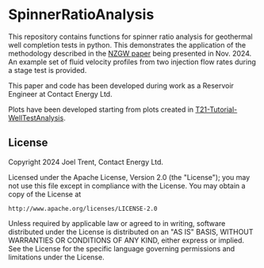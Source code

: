 # SpinnerRatioAnalysis

This repository contains functions for spinner ratio analysis for geothermal well completion tests in python. This demonstrates the application of the methodology described in the [NZGW paper](https://www.geothermalworkshop.co.nz/) being presented in Nov. 2024. An example set of fluid velocity profiles from two injection flow rates during a stage test is provided.

This paper and code has been developed during work as a Reservoir Engineer at Contact Energy Ltd. 

Plots have been developed starting from plots created in
[T21-Tutorial-WellTestAnalysis](https://github.com/ICWallis/T21-Tutorial-WellTestAnalysis/tree/main).

## License

Copyright 2024 Joel Trent, Contact Energy Ltd.

Licensed under the Apache License, Version 2.0 (the "License"); you may not use this file except in compliance with the License.
You may obtain a copy of the License at

    http://www.apache.org/licenses/LICENSE-2.0

Unless required by applicable law or agreed to in writing, software distributed under the License is distributed on an "AS IS" BASIS, WITHOUT WARRANTIES OR CONDITIONS OF ANY KIND, either express or implied.
See the License for the specific language governing permissions and limitations under the License.